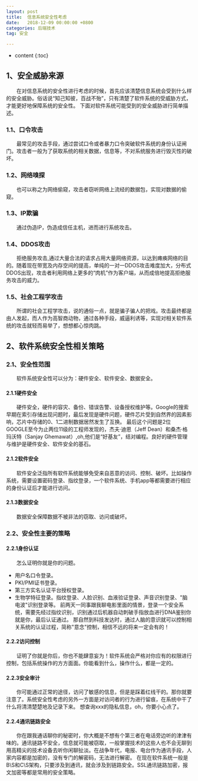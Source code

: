 ```yaml
---
layout: post
title:  信息系统安全性考虑
date:   2018-12-09 00:00:00 +0800
categories: 后端技术
tag: 安全

---
```


* content
{:toc}


## 1、安全威胁来源
&ensp;&ensp;&ensp;&ensp;在对信息系统的安全性进行考虑的时候，首先应该清楚信息系统会受到什么样的安全威胁。俗话说“知己知彼，百战不殆”，只有清楚了软件系统的受威胁方式，才能更好地保障系统的安全性。
下面对软件系统可能受到的安全威胁进行简单描述。
### 1.1、口令攻击
&ensp;&ensp;&ensp;&ensp;最常见的攻击手段，通过尝试口令或者暴力口令突破软件系统的身份认证闸门。攻击者一般为了获取系统的相关数据，信息等，不对系统服务进行毁灭性的破坏。
### 1.2、网络嗅探
&ensp;&ensp;&ensp;&ensp;也可以称之为网络偷窥，攻击者窃听网络上流经的数据包，实现对数据的偷窥。
### 1.3、IP欺骗
&ensp;&ensp;&ensp;&ensp;通过伪造IP，伪造成信任主机，进而进行系统攻击。
### 1.4、DDOS攻击
&ensp;&ensp;&ensp;&ensp;拒绝服务攻击,通过大量合法的请求占用大量网络资源，以达到瘫痪网络的目的。随着现在带宽及内存空间的提高，单纯的一对一DDOS攻击难度加大，分布式DDOS出现，攻击者利用网络上更多的“肉机”作为客户端，从而成倍地提高拒绝服务攻击的威力。
### 1.5、社会工程学攻击
&ensp;&ensp;&ensp;&ensp;所谓的社会工程学攻击，说的通俗一点，就是骗子骗人的把戏。攻击最终都是由人发起，而人作为高智商动物，通过各种手段，威逼利诱等，实现对相关软件系统的攻击就轻而易举了，想想都心惊肉跳。
## 2、软件系统安全性相关策略
### 2.1、安全性范围
&ensp;&ensp;&ensp;&ensp;软件系统安全性可以分为：硬件安全、软件安全、数据安全。
#### 2.1.1硬件安全
&ensp;&ensp;&ensp;&ensp;硬件安全，硬件的容灾、备份、错误告警、设备授权维护等。Google的搜索早期在索引存储出现问题时，最后发现是硬件问题，硬件芯片受到自然界的因素影响，芯片中存储的0、1二进制数据居然发生了互换。
最后这个问题是2位GOOGLE至今为止两位11级的工程师发现的，杰夫·迪恩（Jeff Dean）和桑杰·格玛沃特（Sanjay Ghemawat）,oh,他们是“好基友”，结对编程。良好的硬件管理与维护是硬件安全、软件安全的基石。
#### 2.1.2软件安全
&ensp;&ensp;&ensp;&ensp;软件安全泛指所有软件系统能够免受来自恶意的访问、控制、破坏。比如操作系统，需要设置密码登录、指纹登录，一个软件系统、手机app等都需要进行相应的身份认证后才能进行访问。
#### 2.1.3数据安全
&ensp;&ensp;&ensp;&ensp;数据安全保障数据不被非法的窃取、访问或破坏。
### 2.2、安全性主要的策略
#### 2.2.1身份认证
&ensp;&ensp;&ensp;&ensp;怎么证明你就是你的问题。
- 用户名口令登录。
- PKI/PMI证书登录。
- 第三方实名认证平台授权登录。
- 生物学特征登录。指纹登录、人脸识别、血液验证登录、声音识别登录、"脑电波"识别登录等。
   前两天一同事跟我聊电影里面的情景，登录一个安全系统，需要先经过指纹识别，识别通过后机器自动刺破手指放血进行DNA鉴别你就是你，最后认证通过。
   那自然到科技发达时，通过人脑的意识就可以控制相关系统的认证过程，简称"意念"控制，相信不远的将来一定会有的！
   
#### 2.2.2访问控制
&ensp;&ensp;&ensp;&ensp;证明了你就是你后，你也不能肆意妄为！软件系统会严格对你应有的权限进行控制，包括系统操作的方方面面。你能看到什么，操作什么，都是一定的。


#### 2.2.3安全审计
&ensp;&ensp;&ensp;&ensp;你可能通过正常的途径，访问了敏感的信息，但是是踩着红线干的。那你就要注意了。系统安全性考虑的另外一方面是对访问者的行为进行留痕，在系统中干了什么将清清楚楚地及记录下来。
想查询xxx的隐私信息，oh，你要小心点了。

#### 2.2.4通讯链路安全
&ensp;&ensp;&ensp;&ensp;你在跟我通话聊你的秘密时，你大概是不想有个第三者在电话旁边听的津津有味的。通讯链路不安全，信息就可能被窃取，一般掌握技术的这些人也不会无聊到用高精尖的技术设备去听你闲聊扯淡。在战争年代，电报、电台作为通讯手段，人家内容都是加密的，没有专门的解密码，无法进行解密。
在现在软件系统一般是B\S和C\S架构，只要涉及到通讯，就会涉及到链路安全。SSL通讯链路加密，报文加密等都是常用的安全策略。






